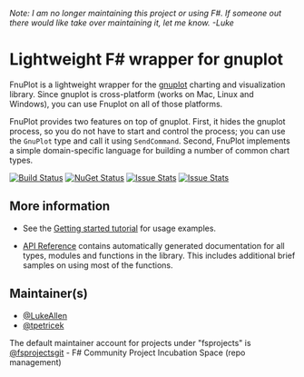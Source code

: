 *Note: I am no longer maintaining this project or using F#. If someone out there would like take over maintaining it, let me know. -Luke*

Lightweight F# wrapper for gnuplot
===================================

FnuPlot is a lightweight wrapper for the [gnuplot](http://www.gnuplot.info/) charting and 
visualization library. Since gnuplot is cross-platform (works on Mac, Linux and Windows),
you can use Fnuplot on all of those platforms.

FnuPlot provides two features on top of gnuplot. First, it hides the gnuplot process, so you 
do not have to start and control the process; you can use the `GnuPlot` type and call it using
`SendCommand`. Second, FnuPlot implements a simple domain-specific language for building a 
number of common chart types.

[![Build Status](https://travis-ci.org/fsprojects/FnuPlot.png?branch=master)](https://travis-ci.org/fsprojects/FnuPlot)
[![NuGet Status](http://img.shields.io/nuget/v/FnuPlot.svg?style=flat)](https://www.nuget.org/packages/FnuPlot/)
[![Issue Stats](http://issuestats.com/github/fsprojects/FnuPlot/badge/issue)](http://issuestats.com/github/fsprojects/FnuPlot)
[![Issue Stats](http://issuestats.com/github/fsprojects/FnuPlot/badge/pr)](http://issuestats.com/github/fsprojects/FnuPlot)

More information
----------------

* See the [Getting started tutorial](http://fsprojects.github.io/FnuPlot/tutorial.html) for usage examples.

* [API Reference](http://fsprojects.github.io/FnuPlot/reference/index.html) contains automatically generated documentation for all types, modules and functions in the library. This includes additional brief samples on using most of the functions.


Maintainer(s)
----------------

- [@LukeAllen](https://github.com/LukeAllen)
- [@tpetricek](https://github.com/tpetricek)

The default maintainer account for projects under "fsprojects" is [@fsprojectsgit](https://github.com/fsprojectsgit) - F# Community Project Incubation Space (repo management)
